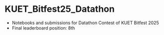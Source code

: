 # KUET_Bitfest25_Datathon
 - Notebooks and submissions for Datathon Contest of KUET Bitfest 2025
 - Final leaderboard position: 8th
